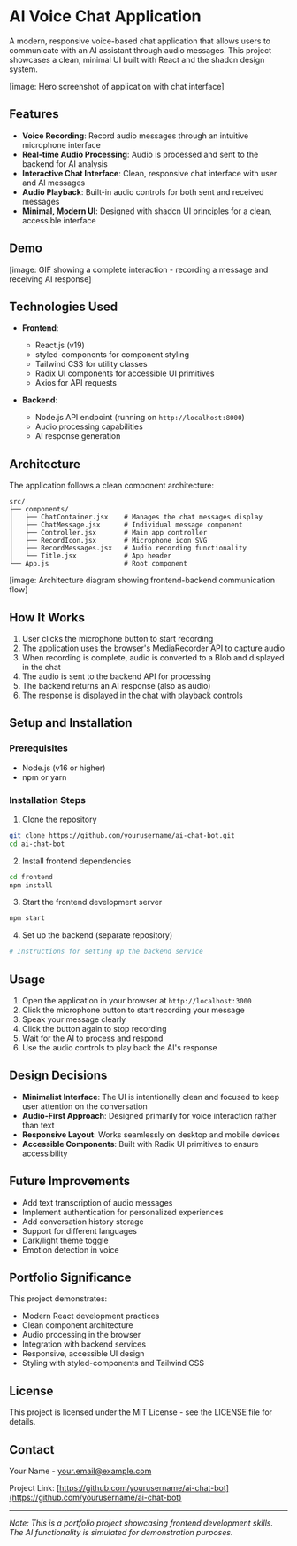# AI Voice Chat Application

A modern, responsive voice-based chat application that allows users to communicate with an AI assistant through audio messages. This project showcases a clean, minimal UI built with React and the shadcn design system.

[image: Hero screenshot of application with chat interface]

## Features

- **Voice Recording**: Record audio messages through an intuitive microphone interface
- **Real-time Audio Processing**: Audio is processed and sent to the backend for AI analysis
- **Interactive Chat Interface**: Clean, responsive chat interface with user and AI messages
- **Audio Playback**: Built-in audio controls for both sent and received messages
- **Minimal, Modern UI**: Designed with shadcn UI principles for a clean, accessible interface

## Demo

[image: GIF showing a complete interaction - recording a message and receiving AI response]

## Technologies Used

- **Frontend**:

  - React.js (v19)
  - styled-components for component styling
  - Tailwind CSS for utility classes
  - Radix UI components for accessible UI primitives
  - Axios for API requests

- **Backend**:
  - Node.js API endpoint (running on `http://localhost:8000`)
  - Audio processing capabilities
  - AI response generation

## Architecture

The application follows a clean component architecture:

```
src/
├── components/
│   ├── ChatContainer.jsx    # Manages the chat messages display
│   ├── ChatMessage.jsx      # Individual message component
│   ├── Controller.jsx       # Main app controller
│   ├── RecordIcon.jsx       # Microphone icon SVG
│   ├── RecordMessages.jsx   # Audio recording functionality
│   └── Title.jsx            # App header
└── App.js                   # Root component
```

[image: Architecture diagram showing frontend-backend communication flow]

## How It Works

1. User clicks the microphone button to start recording
2. The application uses the browser's MediaRecorder API to capture audio
3. When recording is complete, audio is converted to a Blob and displayed in the chat
4. The audio is sent to the backend API for processing
5. The backend returns an AI response (also as audio)
6. The response is displayed in the chat with playback controls

## Setup and Installation

### Prerequisites

- Node.js (v16 or higher)
- npm or yarn

### Installation Steps

1. Clone the repository

```bash
git clone https://github.com/yourusername/ai-chat-bot.git
cd ai-chat-bot
```

2. Install frontend dependencies

```bash
cd frontend
npm install
```

3. Start the frontend development server

```bash
npm start
```

4. Set up the backend (separate repository)

```bash
# Instructions for setting up the backend service
```

## Usage

1. Open the application in your browser at `http://localhost:3000`
2. Click the microphone button to start recording your message
3. Speak your message clearly
4. Click the button again to stop recording
5. Wait for the AI to process and respond
6. Use the audio controls to play back the AI's response

## Design Decisions

- **Minimalist Interface**: The UI is intentionally clean and focused to keep user attention on the conversation
- **Audio-First Approach**: Designed primarily for voice interaction rather than text
- **Responsive Layout**: Works seamlessly on desktop and mobile devices
- **Accessible Components**: Built with Radix UI primitives to ensure accessibility

## Future Improvements

- Add text transcription of audio messages
- Implement authentication for personalized experiences
- Add conversation history storage
- Support for different languages
- Dark/light theme toggle
- Emotion detection in voice

## Portfolio Significance

This project demonstrates:

- Modern React development practices
- Clean component architecture
- Audio processing in the browser
- Integration with backend services
- Responsive, accessible UI design
- Styling with styled-components and Tailwind CSS

## License

This project is licensed under the MIT License - see the LICENSE file for details.

## Contact

Your Name - [your.email@example.com](mailto:your.email@example.com)

Project Link: [https://github.com/yourusername/ai-chat-bot](https://github.com/yourusername/ai-chat-bot)

---

_Note: This is a portfolio project showcasing frontend development skills. The AI functionality is simulated for demonstration purposes._
